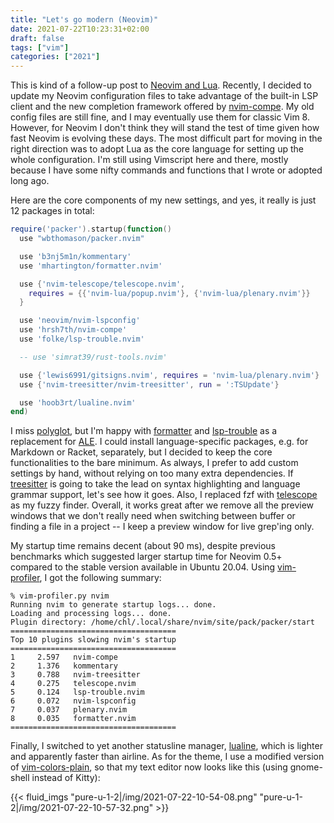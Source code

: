 ```yaml
---
title: "Let's go modern (Neovim)"
date: 2021-07-22T10:23:31+02:00
draft: false
tags: ["vim"]
categories: ["2021"]
---
```


This is kind of a follow-up post to [Neovim and Lua](/post/neovim-and-lua/). Recently, I decided to update my Neovim configuration files to take advantage of the built-in LSP client and the new completion framework offered by [nvim-compe](https://github.com/hrsh7th/nvim-compe). My old config files are still fine, and I may eventually use them for classic Vim 8. However, for Neovim I don't think they will stand the test of time given how fast Neovim is evolving these days. The most difficult part for moving in the right direction was to adopt Lua as the core language for setting up the whole configuration. I'm still using Vimscript here and there, mostly because I have some nifty commands and functions that I wrote or adopted long ago.

Here are the core components of my new settings, and yes, it really is just 12 packages in total:

```lua
require('packer').startup(function()
  use "wbthomason/packer.nvim"

  use 'b3nj5m1n/kommentary'
  use 'mhartington/formatter.nvim'

  use {'nvim-telescope/telescope.nvim',
    requires = {{'nvim-lua/popup.nvim'}, {'nvim-lua/plenary.nvim'}}
  }

  use 'neovim/nvim-lspconfig'
  use 'hrsh7th/nvim-compe'
  use 'folke/lsp-trouble.nvim'

  -- use 'simrat39/rust-tools.nvim'

  use {'lewis6991/gitsigns.nvim', requires = 'nvim-lua/plenary.nvim'}
  use {'nvim-treesitter/nvim-treesitter', run = ':TSUpdate'}

  use 'hoob3rt/lualine.nvim'
end)
```

I miss [polyglot](https://github.com/sheerun/vim-polyglot), but I'm happy with [formatter](https://github.com/mhartington/formatter.nvim) and [lsp-trouble](https://github.com/folke/trouble.nvim) as a replacement for [ALE](https://github.com/dense-analysis/ale). I could install language-specific packages, e.g. for Markdown or Racket, separately, but I decided to keep the core functionalities to the bare minimum. As always, I prefer to add custom settings by hand, without relying on too many extra dependencies. If [treesitter](https://github.com/nvim-treesitter/nvim-treesitter) is going to take the lead on syntax highlighting and language grammar support, let's see how it goes. Also, I replaced fzf with [telescope](https://github.com/nvim-telescope/telescope.nvim) as my fuzzy finder. Overall, it works great after we remove all the preview windows that we don't really need when switching between buffer or finding a file in a project -- I keep a preview window for live grep'ing only.

My startup time remains decent (about 90 ms), despite previous benchmarks which suggested larger startup time for Neovim 0.5+ compared to the stable version available in Ubuntu 20.04. Using [vim-profiler](https://github.com/bchretien/vim-profiler), I got the following summary:

```shell
% vim-profiler.py nvim
Running nvim to generate startup logs... done.
Loading and processing logs... done.
Plugin directory: /home/chl/.local/share/nvim/site/pack/packer/start
=====================================
Top 10 plugins slowing nvim's startup
=====================================
1	  2.597   nvim-compe
2	  1.376   kommentary
3	  0.788   nvim-treesitter
4	  0.275   telescope.nvim
5	  0.124   lsp-trouble.nvim
6	  0.072   nvim-lspconfig
7	  0.037   plenary.nvim
8	  0.035   formatter.nvim
=====================================
```

Finally, I switched to yet another statusline manager, [lualine](https://github.com/hoob3rt/lualine.nvim), which is lighter and apparently faster than airline. As for the theme, I use a modified version of [vim-colors-plain](https://github.com/andreypopp/vim-colors-plain), so that my text editor now looks like this (using gnome-shell instead of Kitty):

{{< fluid_imgs
  "pure-u-1-2|/img/2021-07-22-10-54-08.png"
  "pure-u-1-2|/img/2021-07-22-10-57-32.png" >}}

